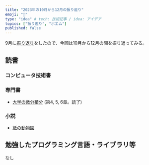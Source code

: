 ```yaml
---
title: "2023年の10月から12月の振り返り"
emoji: "🦁"
type: "idea" # tech: 技術記事 / idea: アイデア
topics: ["振り返り", "ポエム"]
published: false
---
```


9月に[振り返り](./926-2023-3q-retorspective)をしたので、今回は10月から12月の間を振り返ってみる。

## 読書

### コンピュータ技術書


### 専門書

* [大学の微分積分](https://amzn.asia/d/0i3P6OR) (第4, 5, 6章。読了)

### 小説

* [紙の動物園](https://amzn.to/3LRbcwG)

## 勉強したプログラミング言語・ライブラリ等

なし
